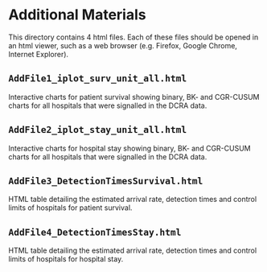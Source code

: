 # Additional Materials

This directory contains 4 html files. Each of these files should be opened in an html viewer, such as a web browser (e.g. Firefox, Google Chrome, Internet Explorer).

## `AddFile1_iplot_surv_unit_all.html`

Interactive charts for patient survival showing binary, BK- and CGR-CUSUM charts for all hospitals that were signalled in the DCRA data.

## `AddFile2_iplot_stay_unit_all.html`

Interactive charts for hospital stay showing binary, BK- and CGR-CUSUM charts for all hospitals that were signalled in the DCRA data.	

## `AddFile3_DetectionTimesSurvival.html`

HTML table detailing the estimated arrival rate, detection times and control limits of hospitals for patient survival.

## `AddFile4_DetectionTimesStay.html`

HTML table detailing the estimated arrival rate, detection times and control limits of hospitals for hospital stay.